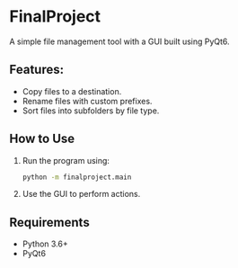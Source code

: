 # FinalProject
A simple file management tool with a GUI built using PyQt6.

## Features:
- Copy files to a destination.
- Rename files with custom prefixes.
- Sort files into subfolders by file type.

## How to Use
1. Run the program using:
    ```bash
    python -m finalproject.main
    ```
2. Use the GUI to perform actions.

## Requirements
- Python 3.6+
- PyQt6
